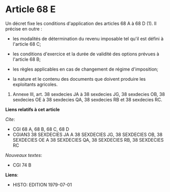 # Article 68 E

Un décret fixe les conditions d'application des articles 68 A à 68 D (1). Il précise en outre :

- les modalités de détermination du revenu imposable tel qu'il est défini à l'article 68 C;

- les conditions d'exercice et la durée de validité des options prévues à l'article 68 B;

- les règles applicables en cas de changement de régime d'imposition;

- la nature et le contenu des documents que doivent produire les exploitants agricoles.

1)  Annexe III, art. 38 sexdecies JA à 38 sexdecies JG, 38 sexdecies OB, 38 sexdecies OE à 38 sexdecies QA, 38 sexdecies RB
et 38 sexdecies RC.

**Liens relatifs à cet article**

_Cite_:

  - CGI 68 A, 68 B, 68 C, 68 D
  - CGIAN3 38 SEXDECIES JA A 38 SEXDECIES JG, 38 SEXDECIES OB, 38 SEXDECIES OE A 38 SEXDECIES QA, 38 SEXDECIES RB, 38 SEXDECIES RC

_Nouveaux textes_:

  - CGI 74 B

**Liens**:

  - HISTO: EDITION 1979-07-01
